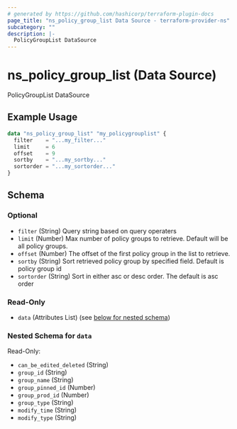```yaml
---
# generated by https://github.com/hashicorp/terraform-plugin-docs
page_title: "ns_policy_group_list Data Source - terraform-provider-ns"
subcategory: ""
description: |-
  PolicyGroupList DataSource
---
```


# ns_policy_group_list (Data Source)

PolicyGroupList DataSource

## Example Usage

```terraform
data "ns_policy_group_list" "my_policygrouplist" {
  filter    = "...my_filter..."
  limit     = 6
  offset    = 9
  sortby    = "...my_sortby..."
  sortorder = "...my_sortorder..."
}
```

<!-- schema generated by tfplugindocs -->
## Schema

### Optional

- `filter` (String) Query string based on query operaters
- `limit` (Number) Max number of policy groups to retrieve. Default will be all policy groups.
- `offset` (Number) The offset of the first policy group in the list to retrieve.
- `sortby` (String) Sort retrieved policy group by specified field. Default is policy group id
- `sortorder` (String) Sort in either asc or desc order. The default is asc order

### Read-Only

- `data` (Attributes List) (see [below for nested schema](#nestedatt--data))

<a id="nestedatt--data"></a>
### Nested Schema for `data`

Read-Only:

- `can_be_edited_deleted` (String)
- `group_id` (String)
- `group_name` (String)
- `group_pinned_id` (Number)
- `group_prod_id` (Number)
- `group_type` (String)
- `modify_time` (String)
- `modify_type` (String)


